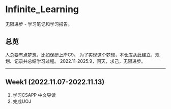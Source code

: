 # Infinite_Learning
无限进步 - 学习笔记和学习报告。

## 总览
人总要有点梦想，比如保研上岸C9。
为了实现这个梦想，本仓库从此建立，规划、记录并总结学习过程。
2022.11-2025.9，问天，求己，无限进步。
***
## Week1 (2022.11.07-2022.11.13)
1. 学习CSAPP 中文导读
2. 完成UOJ 